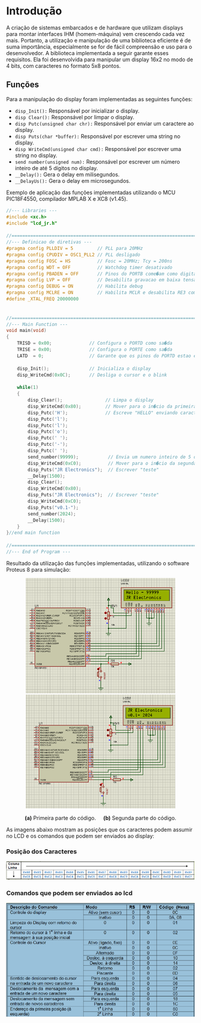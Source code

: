 # Introdução
A criação de sistemas embarcados e de hardware que utilizam displays para montar interfaces
IHM (homem-máquina) vem crescendo cada vez mais. Portanto, a utilização e manipulação
de uma biblioteca eficiente é de suma importância, especialmente se for de fácil compreensão e
uso para o desenvolvedor. A biblioteca implementada a seguir garante esses requisitos. Ela foi
desenvolvida para manipular um display 16x2 no modo de 4 bits, com caracteres no formato
5x8 pontos.

## Funções
Para a manipulação do display foram implementadas as seguintes funções:
* `disp_Init():` Responsável por inicializar o display.
* `disp Clear():` Responsável por limpar o display.
* `disp Putc(unsigned char chr):` Responsável por enviar um caractere ao display.
* `disp Puts(char *buffer):` Responsável por escrever uma string no display.
* `disp WriteCmd(unsigned char cmd):` Responsável por escrever uma string no display.
* `send number(unsigned num):` Responsável por escrever um número inteiro de até 5
dígitos no display.
* `__Delay():` Gera o delay em milisegundos.
* `__DelayUs():` Gera o delay em microsegundos.

Exemplo de aplicação das funções implementadas utilizando o MCU PIC18F4550, compilador
MPLAB X e XC8 (v1.45).

```c
//--- Libraries ---
#include <xc.h>
#include "lcd_jr.h"

//==============================================================================
//--- Definicao de diretivas ---
#pragma config PLLDIV = 5         // PLL para 20MHz
#pragma config CPUDIV = OSC1_PLL2 // PLL desligado
#pragma config FOSC = HS          // Fosc = 20MHz; Tcy = 200ns
#pragma config WDT = OFF          // Watchdog timer desativado
#pragma config PBADEN = OFF       // Pinos do PORTB come�am como digitais
#pragma config LVP = OFF          // Desabilita gravacao em baixa tensao
#pragma config DEBUG = ON         // Habilita debug
#pragma config MCLRE = ON         // Habilita MCLR e desabilita RE3 como I/O
#define _XTAL_FREQ 20000000       


//==============================================================================
//--- Main Function ---
void main(void) 
{
    TRISD = 0x00;              // Configura o PORTD como sa�da
    TRISE = 0x00;              // Configura o PORTE como sa�da
    LATD  = 0;                 // Garante que os pinos do PORTD estao em 0V
    
    disp_Init();               // Inicializa o display     
    disp_WriteCmd(0x0C);       // Desliga o cursor e o blink
    
    while(1)
    {
        disp_Clear();                // Limpa o display
        disp_WriteCmd(0x80);         // Mover para o in�cio da primeira linha
        disp_Putc('H');              // Escreve "HELLO" enviando caracteres
        disp_Putc('l');
        disp_Putc('l');
        disp_Putc('o');
        disp_Putc(' ');
        disp_Putc('-');
        disp_Putc(' ');
        send_number(99999);           // Envia um numero inteiro de 5 digitos
        disp_WriteCmd(0xC0);          // Mover para o in�cio da segunda linha
        disp_Puts("JR Electronics");  // Escrever "teste"
        __Delay(1500);
        disp_Clear();
        disp_WriteCmd(0x80);          
        disp_Puts("JR Electronics");  // Escrever "teste"
        disp_WriteCmd(0xC0);
        disp_Puts("v0.1-");
        send_number(2024);
        __Delay(1500);
    }
}//end main function

//=======================================================================================================
//--- End of Program ---

```
Resultado da utilização das funções implementadas, utilizando o software Proteus 8 para
simulação:

<p align="center">
  <img src="Figuras/lcd_1.PNG" width="400" />
  <img src="Figuras/lcd_2.PNG" width="400" />
</p>

<p align="center">
  <b>(a)</b> Primeira parte do código. &nbsp;&nbsp;&nbsp; <b>(b)</b> Segunda parte do código.
</p>

As imagens abaixo mostram as posições que os caracteres podem assumir no LCD e os
comandos que podem ser enviados ao display:

### Posição dos Caracteres
![posição caracteres](Figuras/pos_caract.PNG)

### Comandos que podem ser enviados ao lcd

![comandos lcd](Figuras/commands_disp.PNG)